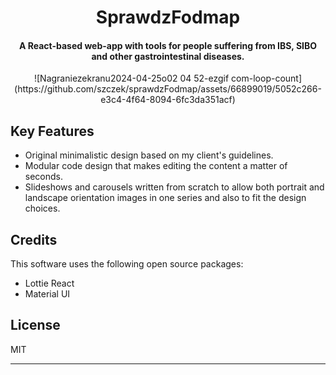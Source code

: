 
<h1 align="center">
SprawdzFodmap
</h1>

<h4 align="center">A React-based web-app with tools for people suffering from IBS, SIBO and other gastrointestinal diseases.</h4>

<p align="center">![Nagraniezekranu2024-04-25o02 04 52-ezgif com-loop-count](https://github.com/szczek/sprawdzFodmap/assets/66899019/5052c266-e3c4-4f64-8094-6fc3da351acf)

</p>

## Key Features

* Original minimalistic design based on my client's guidelines.
* Modular code design that makes editing the content a matter of seconds.
* Slideshows and carousels written from scratch to allow both portrait and landscape orientation images in one series and also to fit the design choices.

## Credits

This software uses the following open source packages:

- Lottie React
- Material UI

## License

MIT

---
